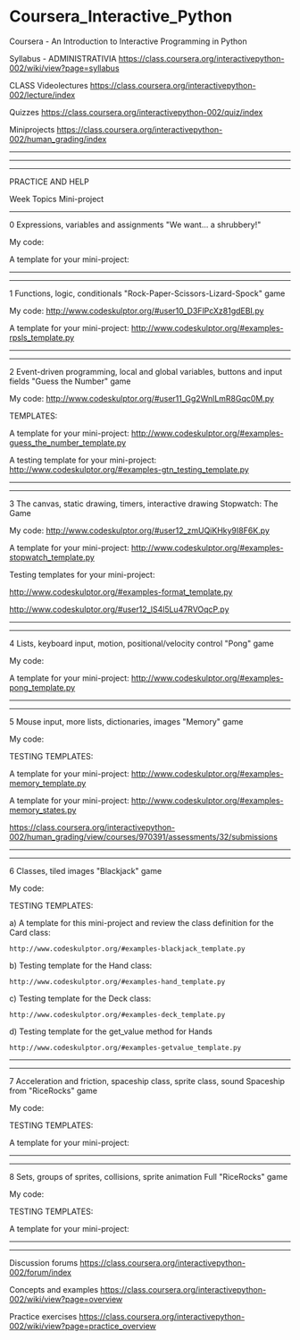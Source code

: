 Coursera_Interactive_Python
===========================

Coursera - An Introduction to Interactive Programming in Python 

Syllabus - ADMINISTRATIVIA
https://class.coursera.org/interactivepython-002/wiki/view?page=syllabus


CLASS
Videolectures
https://class.coursera.org/interactivepython-002/lecture/index

Quizzes
https://class.coursera.org/interactivepython-002/quiz/index

Miniprojects
https://class.coursera.org/interactivepython-002/human_grading/index

*****
*****
*****

PRACTICE AND HELP

Week  Topics	Mini-project

*****

0	Expressions, variables and assignments	 "We want... a shrubbery!"

My code:

A template for your mini-project: 

*****
*****

1	Functions, logic, conditionals	"Rock-Paper-Scissors-Lizard-Spock" game

My code: http://www.codeskulptor.org/#user10_D3FlPcXz81gdEBI.py

A template for your mini-project: http://www.codeskulptor.org/#examples-rpsls_template.py

*****
*****

2	Event-driven programming, local and global variables, buttons and input fields	"Guess the Number" game


My code: http://www.codeskulptor.org/#user11_Gg2WnlLmR8Gqc0M.py


TEMPLATES:

A template for your mini-project: http://www.codeskulptor.org/#examples-guess_the_number_template.py

A testing template for your mini-project: http://www.codeskulptor.org/#examples-gtn_testing_template.py

*****
*****

3	The canvas, static drawing, timers, interactive drawing	Stopwatch: The Game

My code: http://www.codeskulptor.org/#user12_zmUQiKHky9I8F6K.py

A template for your mini-project: http://www.codeskulptor.org/#examples-stopwatch_template.py

Testing templates for your mini-project: 

http://www.codeskulptor.org/#examples-format_template.py

http://www.codeskulptor.org/#user12_lS4l5Lu47RVOqcP.py

*****
*****

4	Lists, keyboard input, motion, positional/velocity control	"Pong" game

My code:

A template for your mini-project: http://www.codeskulptor.org/#examples-pong_template.py

*****
*****

5	Mouse input, more lists, dictionaries, images	"Memory" game

My code:

TESTING TEMPLATES:

A template for your mini-project: http://www.codeskulptor.org/#examples-memory_template.py

A template for your mini-project: http://www.codeskulptor.org/#examples-memory_states.py

https://class.coursera.org/interactivepython-002/human_grading/view/courses/970391/assessments/32/submissions

*****
*****

6	Classes, tiled images	"Blackjack" game


My code:


TESTING TEMPLATES:

a) A template for this mini-project and review the class definition for the Card class:

    http://www.codeskulptor.org/#examples-blackjack_template.py

b) Testing template for the Hand class:

    http://www.codeskulptor.org/#examples-hand_template.py

c) Testing template for the Deck class:

    http://www.codeskulptor.org/#examples-deck_template.py

d) Testing template for the get_value method for Hands

    http://www.codeskulptor.org/#examples-getvalue_template.py

*****
*****

7	Acceleration and friction, spaceship class, sprite class, sound	Spaceship from "RiceRocks" game


My code:


TESTING TEMPLATES:

A template for your mini-project: 

*****
*****

8	Sets, groups of sprites, collisions, sprite animation	Full "RiceRocks" game


My code:


TESTING TEMPLATES:

A template for your mini-project: 

*****
*****

Discussion forums
https://class.coursera.org/interactivepython-002/forum/index

Concepts and examples
https://class.coursera.org/interactivepython-002/wiki/view?page=overview

Practice exercises
https://class.coursera.org/interactivepython-002/wiki/view?page=practice_overview
